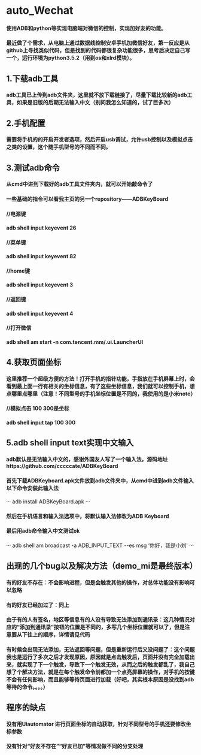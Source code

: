 # auto_Wechat
#### 使用ADB和python等实现电脑端对微信的控制，实现加好友的功能。
#### 最近做了个需求，从电脑上通过数据线控制安卓手机加微信好友，第一反应是从github上寻找类似代码，但是找到的代码都很复杂功能很多，思考后决定自己写一个，运行环境为python3.5.2（用到os和xlrd模块）。
## 1.下载adb工具
#### adb工具已上传到adb文件夹，这里就不放下载链接了，尽量下载比较新的adb工具，如果是旧版的后期无法输入中文（别问我怎么知道的，试了巨多次）
## 2.手机配置
#### 需要将手机的的开启开发者选项，然后开启usb调试，允许usb控制以及模拟点击之类的设置，这个随手机型号的不同而不同。 
## 3.测试adb命令
#### 从cmd中进到下载好的adb工具文件夹内，就可以开始敲命令了
#### 一些基础的指令可以看我主页的另一个repository——ADBKeyBoard
#### //电源键
#### adb shell input keyevent 26
#### //菜单键
#### adb shell input keyevent 82
#### //home键
#### adb shell input keyevent 3
#### //返回键
#### adb shell input keyevent 4
#### //打开微信
#### adb shell am start -n com.tencent.mm/.ui.LauncherUI
## 4.获取页面坐标
#### 这里推荐一个超级方便的方法！打开手机的指针功能，手指放在手机屏幕上时，会看到最上面一行有相关的坐标信息，有了这些坐标信息，我们就可以控制手机，想点哪里点哪里（注意！不同型号的手机坐标位置是不同的，我使用的是小米note）
#### //模拟点击 100 300是坐标
#### adb shell input tap 100 300
## 5.adb shell input text实现中文输入
#### adb默认是无法输入中文的，感谢外国友人写了一个输入法，源码地址https://github.com/cccccate/ADBKeyBoard
#### 首先下载ADBKeyboard.apk文件放到adb文件夹中，从cmd中进到adb文件输入以下命令安装此输入法
···
adb install ADBKeyBoard.apk
···
#### 然后在手机语言和输入法选项中，将默认输入法修改为ADB Keyboard
#### 最后用adb命令输入中文测试ok
···
adb shell am broadcast -a ADB_INPUT_TEXT --es msg ‘你好，我是小刘'
···
## 出现的几个bug以及解决方法（demo_mi是最终版本）
#### 有的好友不存在：不会影响进程，但是会触发其他的操作，对总体功能没有影响可以忽略
#### 有的好友已经加过了：同上
#### 由于有的人有签名，地区等信息有的人没有导致无法添加到通讯录：这几种情况对应的“添加到通讯录”按钮的位置是不同的，多写几个坐标位置就可以了，但是注意要从下往上的顺序，详情请见代码
#### 有时候会出现无法添加，无法返回等问题，但是重新运行后又没问题了：这个问题我也是运行了多次之后才发现原因，原因就是点击触发后，页面并没有完全加载出来，就实现了下一个触发，导致下一个触发无效，从而之后的触发都乱了，我自己想了个解决方法，就是在每个触发命令前都加一个点亮屏幕的操作，对手机的按键不会有任何影响，而且能够等待页面进行加载（好吧，其实根本原因是没找到adb等待的命令。。。。）
## 程序的缺点
#### 没有用Uiautomator 进行页面坐标的自动获取，针对不同型号的手机还要修改坐标参数
####  没有针对“好友不存在”“好友已加”等情况做不同的分支处理

